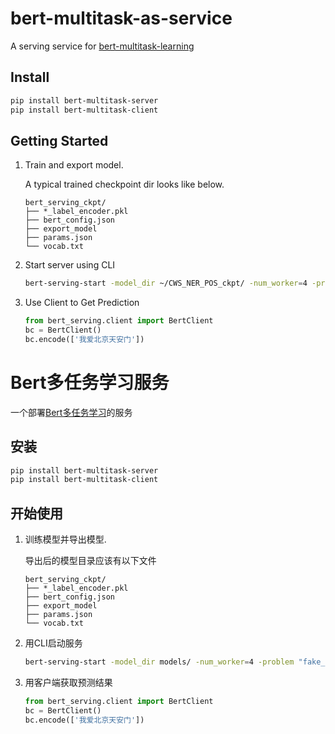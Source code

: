 
# bert-multitask-as-service

A serving service for [bert-multitask-learning](https://github.com/JayYip/bert-multitask-learning)

## Install

```bash
pip install bert-multitask-server
pip install bert-multitask-client
```

## Getting Started

1. Train and export model.

    A typical trained checkpoint dir looks like below.

    ```text
    bert_serving_ckpt/
    ├── *_label_encoder.pkl
    ├── bert_config.json
    ├── export_model
    ├── params.json
    └── vocab.txt
    ```

2. Start server using CLI

    ```bash
    bert-serving-start -model_dir ~/CWS_NER_POS_ckpt/ -num_worker=4 -problem "CWS|NER|POS"
    ```

3. Use Client to Get Prediction

    ```python
    from bert_serving.client import BertClient
    bc = BertClient()
    bc.encode(['我爱北京天安门'])
    ```

# Bert多任务学习服务

一个部署[Bert多任务学习](https://github.com/JayYip/bert-multitask-learning)的服务

## 安装

```bash
pip install bert-multitask-server
pip install bert-multitask-client
```

## 开始使用

1. 训练模型并导出模型.

    导出后的模型目录应该有以下文件

    ```text
    bert_serving_ckpt/
    ├── *_label_encoder.pkl
    ├── bert_config.json
    ├── export_model
    ├── params.json
    └── vocab.txt
    ```

2. 用CLI启动服务

    ```bash
    bert-serving-start -model_dir models/ -num_worker=4 -problem "fake_problem"
    ```

3. 用客户端获取预测结果

    ```python
    from bert_serving.client import BertClient
    bc = BertClient()
    bc.encode(['我爱北京天安门'])
    ```
